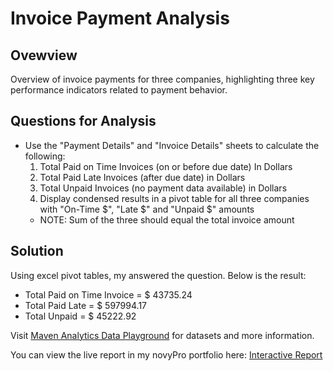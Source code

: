 # Invoice Payment Analysis

## Ovewview
Overview of invoice payments for three companies, highlighting three key performance indicators related to payment behavior.

## Questions for Analysis
- Use the "Payment Details" and "Invoice Details" sheets to calculate the following:	
    1. Total Paid on Time Invoices (on or before due date) In Dollars	
    2. Total Paid Late Invoices (after due date) in Dollars	
    3. Total Unpaid Invoices (no payment data available) in Dollars	
    4. Display condensed results in a pivot table for all three companies with "On-Time $", "Late $" and "Unpaid $" amounts	
    - NOTE: Sum of the three should equal the total invoice amount	

## Solution
Using excel pivot tables, my answered the question. Below is the result:
- Total Paid on Time Invoice = $ 43735.24
- Total Paid Late = $ 597994.17
- Total Unpaid = $ 45222.92


Visit [Maven Analytics Data Playground](https://www.mavenanalytics.io/data-playground?page=2&pageSize=5) for datasets and more information.

You can view the live report in my novyPro portfolio here: [Interactive Report](https://lnkd.in/dShWuWqx)

